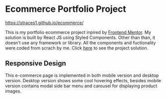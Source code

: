 # Ecommerce Portfolio Project

https://straces1.github.io/ecommerce/

This is my portfolio ecommerce project inpired by [Frontend Mentor](https://www.frontendmentor.io/challenges/ecommerce-product-page-UPsZ9MJp6). My solution is built by React JS using Styled Components. Other than than, it doesn't use any framework or library. All the components and fuctionality were coded from scrach by me.
Click [here](https://straces1.github.io/ecommerce/) to see the project solution.

## Responsive Design

This e-commerce page is implemented in both mobile version and desktop version. Desktop version shows some cool hovering effects, besides mobile version contains modal side bar menu and carousel for displaying product images.
